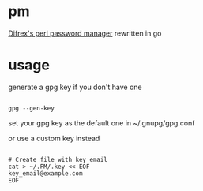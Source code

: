 # pm

[Difrex's perl password manager](https://github.com/difrex/pm) rewritten in go

# usage

generate a gpg key if you don't have one

```

gpg --gen-key

```

set your gpg key as the default one in ~/.gnupg/gpg.conf

or use a custom key instead 

```

# Create file with key email
cat > ~/.PM/.key << EOF
key_email@example.com
EOF

```

